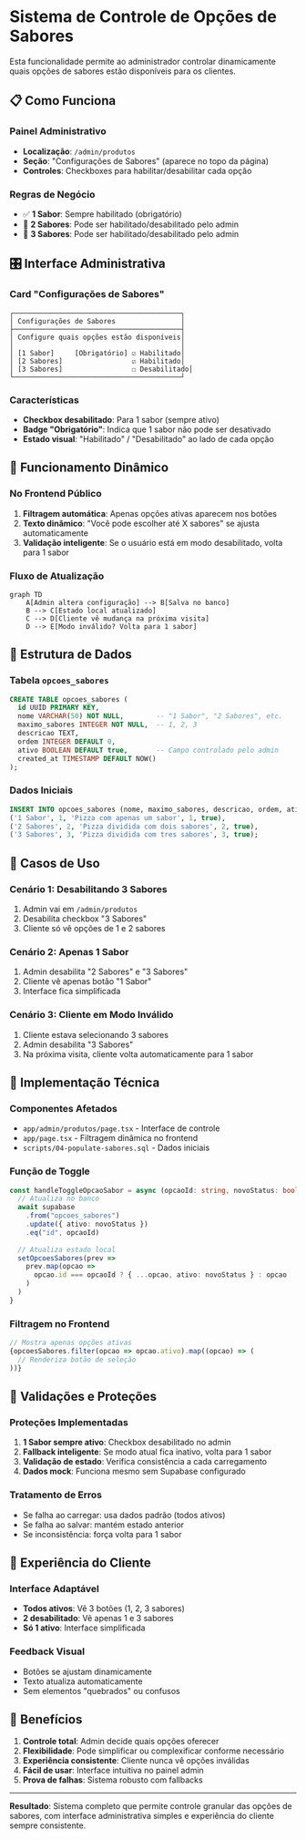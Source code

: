 # Sistema de Controle de Opções de Sabores

Esta funcionalidade permite ao administrador controlar dinamicamente quais opções de sabores estão disponíveis para os clientes.

## 📋 Como Funciona

### Painel Administrativo
- **Localização**: `/admin/produtos`
- **Seção**: "Configurações de Sabores" (aparece no topo da página)
- **Controles**: Checkboxes para habilitar/desabilitar cada opção

### Regras de Negócio
- ✅ **1 Sabor**: Sempre habilitado (obrigatório)
- 🔄 **2 Sabores**: Pode ser habilitado/desabilitado pelo admin
- 🔄 **3 Sabores**: Pode ser habilitado/desabilitado pelo admin

## 🎛️ Interface Administrativa

### Card "Configurações de Sabores"
```
┌─────────────────────────────────────────┐
│ Configurações de Sabores                │
├─────────────────────────────────────────┤
│ Configure quais opções estão disponíveis│
│                                         │
│ [1 Sabor]     [Obrigatório] ☑ Habilitado│
│ [2 Sabores]                 ☑ Habilitado│
│ [3 Sabores]                 ☐ Desabilitado│
└─────────────────────────────────────────┘
```

### Características
- **Checkbox desabilitado**: Para 1 sabor (sempre ativo)
- **Badge "Obrigatório"**: Indica que 1 sabor não pode ser desativado
- **Estado visual**: "Habilitado" / "Desabilitado" ao lado de cada opção

## 🔄 Funcionamento Dinâmico

### No Frontend Público
1. **Filtragem automática**: Apenas opções ativas aparecem nos botões
2. **Texto dinâmico**: "Você pode escolher até X sabores" se ajusta automaticamente
3. **Validação inteligente**: Se o usuário está em modo desabilitado, volta para 1 sabor

### Fluxo de Atualização
```mermaid
graph TD
    A[Admin altera configuração] --> B[Salva no banco]
    B --> C[Estado local atualizado]
    C --> D[Cliente vê mudança na próxima visita]
    D --> E[Modo inválido? Volta para 1 sabor]
```

## 💾 Estrutura de Dados

### Tabela `opcoes_sabores`
```sql
CREATE TABLE opcoes_sabores (
  id UUID PRIMARY KEY,
  nome VARCHAR(50) NOT NULL,        -- "1 Sabor", "2 Sabores", etc.
  maximo_sabores INTEGER NOT NULL,  -- 1, 2, 3
  descricao TEXT,
  ordem INTEGER DEFAULT 0,
  ativo BOOLEAN DEFAULT true,       -- Campo controlado pelo admin
  created_at TIMESTAMP DEFAULT NOW()
);
```

### Dados Iniciais
```sql
INSERT INTO opcoes_sabores (nome, maximo_sabores, descricao, ordem, ativo) VALUES 
('1 Sabor', 1, 'Pizza com apenas um sabor', 1, true),
('2 Sabores', 2, 'Pizza dividida com dois sabores', 2, true),
('3 Sabores', 3, 'Pizza dividida com tres sabores', 3, true);
```

## 🎯 Casos de Uso

### Cenário 1: Desabilitando 3 Sabores
1. Admin vai em `/admin/produtos`
2. Desabilita checkbox "3 Sabores"
3. Cliente só vê opções de 1 e 2 sabores

### Cenário 2: Apenas 1 Sabor
1. Admin desabilita "2 Sabores" e "3 Sabores"
2. Cliente vê apenas botão "1 Sabor"
3. Interface fica simplificada

### Cenário 3: Cliente em Modo Inválido
1. Cliente estava selecionando 3 sabores
2. Admin desabilita "3 Sabores"
3. Na próxima visita, cliente volta automaticamente para 1 sabor

## 🔧 Implementação Técnica

### Componentes Afetados
- `app/admin/produtos/page.tsx` - Interface de controle
- `app/page.tsx` - Filtragem dinâmica no frontend
- `scripts/04-populate-sabores.sql` - Dados iniciais

### Função de Toggle
```typescript
const handleToggleOpcaoSabor = async (opcaoId: string, novoStatus: boolean) => {
  // Atualiza no banco
  await supabase
    .from("opcoes_sabores")
    .update({ ativo: novoStatus })
    .eq("id", opcaoId)
  
  // Atualiza estado local
  setOpcoesSabores(prev => 
    prev.map(opcao => 
      opcao.id === opcaoId ? { ...opcao, ativo: novoStatus } : opcao
    )
  )
}
```

### Filtragem no Frontend
```typescript
// Mostra apenas opções ativas
{opcoesSabores.filter(opcao => opcao.ativo).map((opcao) => (
  // Renderiza botão de seleção
))}
```

## 🚨 Validações e Proteções

### Proteções Implementadas
1. **1 Sabor sempre ativo**: Checkbox desabilitado no admin
2. **Fallback inteligente**: Se modo atual fica inativo, volta para 1 sabor
3. **Validação de estado**: Verifica consistência a cada carregamento
4. **Dados mock**: Funciona mesmo sem Supabase configurado

### Tratamento de Erros
- Se falha ao carregar: usa dados padrão (todos ativos)
- Se falha ao salvar: mantém estado anterior
- Se inconsistência: força volta para 1 sabor

## 📱 Experiência do Cliente

### Interface Adaptável
- **Todos ativos**: Vê 3 botões (1, 2, 3 sabores)
- **2 desabilitado**: Vê apenas 1 e 3 sabores
- **Só 1 ativo**: Interface simplificada

### Feedback Visual
- Botões se ajustam dinamicamente
- Texto atualiza automaticamente
- Sem elementos "quebrados" ou confusos

## 🎉 Benefícios

1. **Controle total**: Admin decide quais opções oferecer
2. **Flexibilidade**: Pode simplificar ou complexificar conforme necessário
3. **Experiência consistente**: Cliente nunca vê opções inválidas
4. **Fácil de usar**: Interface intuitiva no painel admin
5. **Prova de falhas**: Sistema robusto com fallbacks

---

**Resultado**: Sistema completo que permite controle granular das opções de sabores, com interface administrativa simples e experiência do cliente sempre consistente. 